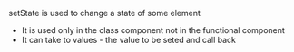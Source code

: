 

setState is used to change a state of some element 
- It is used only in the class component not in the functional component
- It can take to values - the value to be seted and call back